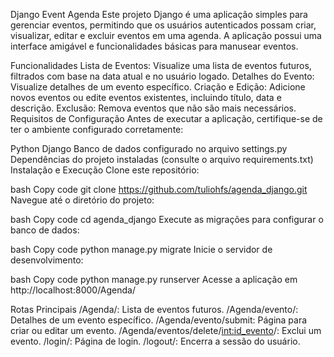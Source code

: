 Django Event Agenda
Este projeto Django é uma aplicação simples para gerenciar eventos, permitindo que os usuários autenticados possam criar, visualizar, editar e excluir eventos em uma agenda. A aplicação possui uma interface amigável e funcionalidades básicas para manusear eventos.

Funcionalidades
Lista de Eventos: Visualize uma lista de eventos futuros, filtrados com base na data atual e no usuário logado.
Detalhes do Evento: Visualize detalhes de um evento específico.
Criação e Edição: Adicione novos eventos ou edite eventos existentes, incluindo título, data e descrição.
Exclusão: Remova eventos que não são mais necessários.
Requisitos de Configuração
Antes de executar a aplicação, certifique-se de ter o ambiente configurado corretamente:

Python
Django
Banco de dados configurado no arquivo settings.py
Dependências do projeto instaladas (consulte o arquivo requirements.txt)
Instalação e Execução
Clone este repositório:

bash
Copy code
git clone https://github.com/tuliohfs/agenda_django.git
Navegue até o diretório do projeto:

bash
Copy code
cd agenda_django
Execute as migrações para configurar o banco de dados:

bash
Copy code
python manage.py migrate
Inicie o servidor de desenvolvimento:

bash
Copy code
python manage.py runserver
Acesse a aplicação em http://localhost:8000/Agenda/

Rotas Principais
/Agenda/: Lista de eventos futuros.
/Agenda/evento/: Detalhes de um evento específico.
/Agenda/evento/submit: Página para criar ou editar um evento.
/Agenda/eventos/delete/<int:id_evento>/: Exclui um evento.
/login/: Página de login.
/logout/: Encerra a sessão do usuário.
